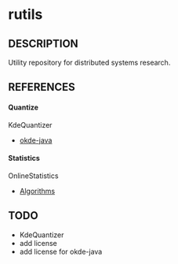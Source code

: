 # rutils
## DESCRIPTION
Utility repository for distributed systems research.

## REFERENCES
#### Quantize
KdeQuantizer
- [okde-java](https://github.com/joluet/okde-java-example/blob/develop/src/de/tuhh/luethke/okde/example/oKdeExample.java)
#### Statistics
OnlineStatistics
- [Algorithms](https://en.wikipedia.org/wiki/Algorithms_for_calculating_variance)

## TODO
- KdeQuantizer
- add license
- add license for okde-java
